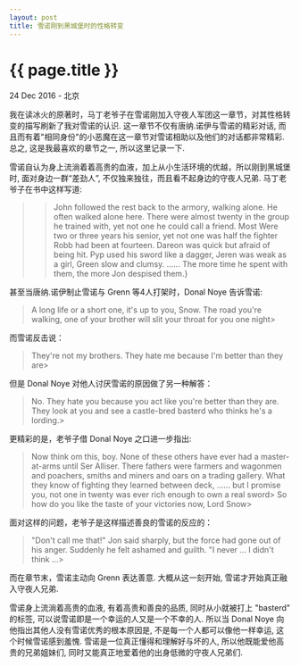 ```yaml
---
layout: post
title: 雪诺刚到黑城堡时的性格转变
---
```


{{ page.title }}
================

<p class="meta">24 Dec 2016 - 北京</p>
我在读冰火的原著时，马丁老爷子在雪诺刚加入守夜人军团这一章节，对其性格转变的描写刷新了我对雪诺的认识. 这一章节不仅有唐纳.诺伊与雪诺的精彩对话, 而且而有着"相同身份"的小恶魔在这一章节对雪诺相助以及他们的对话都非常精彩. 总之, 这是我最喜欢的章节之一, 所以这里记录一下.

雪诺自认为身上流淌着着高贵的血液，加上从小生活环境的优越，所以刚到黑城堡时, 面对身边一群“差劲人”, 不仅独来独往，而且看不起身边的守夜人兄弟. 马丁老爷子在书中这样写道:

>> John followed the rest back to the armory, walking alone. He often walked alone here. There were almost twenty in the group he trained with, yet not one he could call a friend. Most Were two or three years his senior, yet not one was half the fighter Robb had been at fourteen. Dareon was quick but afraid of being hit. Pyp used his sword like a dagger, Jeren was weak as a girl, Green slow and clumsy. ...... The more time he spent with them, the more Jon despised them.}

甚至当唐纳.诺伊制止雪诺与 Grenn 等4人打架时，Donal Noye 告诉雪诺:
> A long life or a short one, it's up to you, Snow. The road you're walking, one of your brother will slit your throat for you one night>


而雪诺反击说：
> They're not my brothers. They hate me because I'm better than they are>

但是 Donal Noye 对他人讨厌雪诺的原因做了另一种解答：
> No. They hate you because you act like you're better than they are. They look at you and see a castle-bred basterd who thinks he's a lording.>

更精彩的是，老爷子借 Donal Noye 之口进一步指出:
> Now think om this, boy. None of these others have ever had a master-at-arms until Ser Alliser. There fathers were farmers and wagonmen and poachers, smiths and miners and oars on a trading gallery. What they know of fighting they learned between deck, ...... but I promise you, not one in twenty was ever rich enough to own a real sword> 
> So how do you like the taste of your victories now, Lord Snow>

面对这样的问题，老爷子是这样描述善良的雪诺的反应的：
> "Don't call me that!" Jon said sharply, but the force had gone out of his anger. Suddenly he felt ashamed and guilth. "I never ... I didn't think ...>

而在章节末，雪诺主动向 Grenn 表达善意. 大概从这一刻开始, 雪诺才开始真正融入守夜人兄弟.

雪诺身上流淌着高贵的血液, 有着高贵和善良的品质, 同时从小就被打上 "basterd" 的标签, 可以说雪诺即是一个幸运的人又是一个不幸的人. 所以当 Donal Noye 向他指出其他人没有雪诺优秀的根本原因是, 不是每一个人都可以像他一样幸运, 这个时候雪诺感到羞愧. 雪诺是一位真正懂得和理解好与坏的人, 所以他既能爱他高贵的兄弟姐妹们, 同时又能真正地爱着他的出身低微的守夜人兄弟们. 


